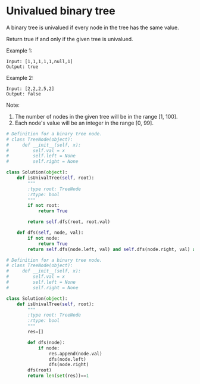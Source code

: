 # Univalued binary tree

A binary tree is univalued if every node in the tree has the same value.

Return true if and only if the given tree is univalued.



Example 1:

```
Input: [1,1,1,1,1,null,1]
Output: true
```
Example 2:

```
Input: [2,2,2,5,2]
Output: false
```

Note:

1. The number of nodes in the given tree will be in the range [1, 100].
2. Each node's value will be an integer in the range [0, 99].


```python
# Definition for a binary tree node.
# class TreeNode(object):
#     def __init__(self, x):
#         self.val = x
#         self.left = None
#         self.right = None

class Solution(object):
    def isUnivalTree(self, root):
        """
        :type root: TreeNode
        :rtype: bool
        """
        if not root:
            return True

        return self.dfs(root, root.val)

    def dfs(self, node, val):
        if not node:
            return True
        return self.dfs(node.left, val) and self.dfs(node.right, val) and node.val == val
```

```python
# Definition for a binary tree node.
# class TreeNode(object):
#     def __init__(self, x):
#         self.val = x
#         self.left = None
#         self.right = None

class Solution(object):
    def isUnivalTree(self, root):
        """
        :type root: TreeNode
        :rtype: bool
        """
        res=[]

        def dfs(node):
            if node:
                res.append(node.val)
                dfs(node.left)
                dfs(node.right)
        dfs(root)
        return len(set(res))==1
```
